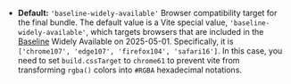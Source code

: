 - **Default:** `'baseline-widely-available'`
Browser compatibility target for the final bundle. The default value is a Vite special value, `'baseline-widely-available'`, which targets browsers that are included in the [Baseline](https://web-platform-dx.github.io/web-features/) Widely Available on 2025-05-01. Specifically, it is `['chrome107', 'edge107', 'firefox104', 'safari16']`.
In this case, you need to set `build.cssTarget` to `chrome61` to prevent vite from transforming `rgba()` colors into `#RGBA` hexadecimal notations.